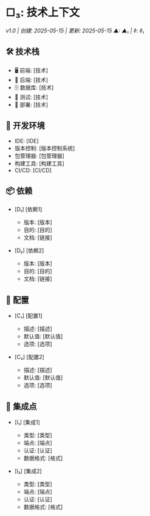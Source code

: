# □₃: 技术上下文
*v1.0 | 创建: 2025-05-15 | 更新: 2025-05-15*
*▲: ▲₁ | ◊: ◊₁*

## 🛠️ 技术栈
- 🖥️ 前端: [技术]
- 🔧 后端: [技术]
- 🗄️ 数据库: [技术]
- 🧪 测试: [技术]
- 🚀 部署: [技术]

## 🧰 开发环境
- IDE: [IDE]
- 版本控制: [版本控制系统]
- 包管理器: [包管理器]
- 构建工具: [构建工具]
- CI/CD: [CI/CD]

## 📦 依赖
- [D₁] [依赖1]
  - 版本: [版本]
  - 目的: [目的]
  - 文档: [链接]

- [D₂] [依赖2]
  - 版本: [版本]
  - 目的: [目的]
  - 文档: [链接]

## 🔧 配置
- [C₁] [配置1]
  - 描述: [描述]
  - 默认值: [默认值]
  - 选项: [选项]

- [C₂] [配置2]
  - 描述: [描述]
  - 默认值: [默认值]
  - 选项: [选项]

## 🔄 集成点
- [I₁] [集成1]
  - 类型: [类型]
  - 端点: [端点]
  - 认证: [认证]
  - 数据格式: [格式]

- [I₂] [集成2]
  - 类型: [类型]
  - 端点: [端点]
  - 认证: [认证]
  - 数据格式: [格式]
